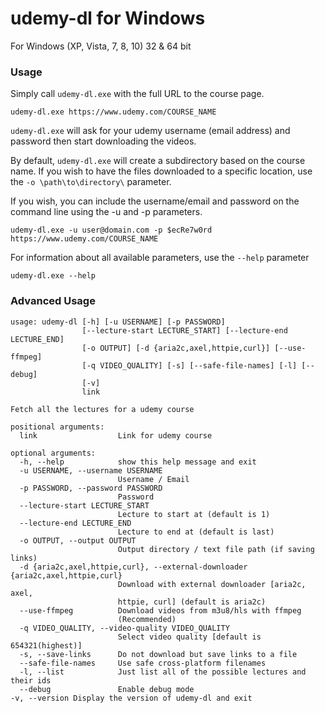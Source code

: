 # udemy-dl for Windows
For Windows (XP, Vista, 7, 8, 10) 32 & 64 bit

### Usage

Simply call `udemy-dl.exe` with the full URL to the course page.
```
udemy-dl.exe https://www.udemy.com/COURSE_NAME
```
`udemy-dl.exe` will ask for your udemy username (email address) and password then start downloading the videos.

By default, `udemy-dl.exe` will create a subdirectory based on the course name.  If you wish to have the files downloaded to a specific location, use the `-o \path\to\directory\` parameter.

If you wish, you can include the username/email and password on the command line using the -u and -p parameters.

```
udemy-dl.exe -u user@domain.com -p $ecRe7w0rd https://www.udemy.com/COURSE_NAME
```

For information about all available parameters, use the `--help` parameter
```
udemy-dl.exe --help
```

### Advanced Usage

```
usage: udemy-dl [-h] [-u USERNAME] [-p PASSWORD]
                [--lecture-start LECTURE_START] [--lecture-end LECTURE_END]
                [-o OUTPUT] [-d {aria2c,axel,httpie,curl}] [--use-ffmpeg]
                [-q VIDEO_QUALITY] [-s] [--safe-file-names] [-l] [--debug]
                [-v]
                link

Fetch all the lectures for a udemy course

positional arguments:
  link                  Link for udemy course

optional arguments:
  -h, --help            show this help message and exit
  -u USERNAME, --username USERNAME
                        Username / Email
  -p PASSWORD, --password PASSWORD
                        Password
  --lecture-start LECTURE_START
                        Lecture to start at (default is 1)
  --lecture-end LECTURE_END
                        Lecture to end at (default is last)
  -o OUTPUT, --output OUTPUT
                        Output directory / text file path (if saving links)
  -d {aria2c,axel,httpie,curl}, --external-downloader {aria2c,axel,httpie,curl}
                        Download with external downloader [aria2c, axel,
                        httpie, curl] (default is aria2c)
  --use-ffmpeg          Download videos from m3u8/hls with ffmpeg
                        (Recommended)
  -q VIDEO_QUALITY, --video-quality VIDEO_QUALITY
                        Select video quality [default is 654321(highest)]
  -s, --save-links      Do not download but save links to a file
  --safe-file-names     Use safe cross-platform filenames
  -l, --list            Just list all of the possible lectures and their ids
  --debug               Enable debug mode
-v, --version Display the version of udemy-dl and exit
```

